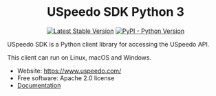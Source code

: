 
<h1 align="center">USpeedo SDK Python 3</h1>

<p align="center">
<a href="https://pypi.python.org/pypi/uspeedo-sdk-python3/"><img src="https://img.shields.io/pypi/v/uspeedo-sdk-python3.svg" alt="Latest Stable Version"></a>
<a href="https://img.shields.io/pypi/pyversions/uspeedo-sdk-python3/"><img alt="PyPI - Python Version" src="https://img.shields.io/pypi/pyversions/uspeedo-sdk-python3"></a>
</p>

USpeedo SDK is a Python client library for accessing the USpeedo API.

This client can run on Linux, macOS and Windows.

- Website: https://www.uspeedo.com/
- Free software: Apache 2.0 license
- [Documentation](https://docs.uspeedo.com)
